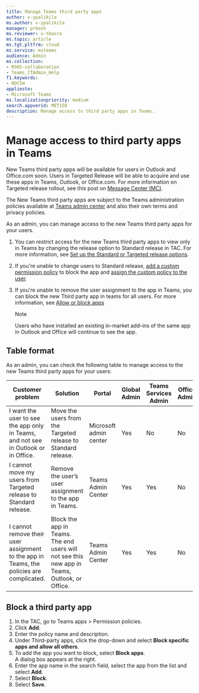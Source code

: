 ```yaml
---
title: Manage Teams third party apps
author: v-ypalikila
ms.author: v-ypalikila
manager: prkosh
ms.reviewer: v-tbasra
ms.topic: article
ms.tgt.pltfrm: cloud
ms.service: msteams
audience: Admin
ms.collection: 
- M365-collaboration
- Teams_ITAdmin_Help
f1.keywords:
- NOCSH
appliesto: 
- Microsoft Teams
ms.localizationpriority: medium
search.appverid: MET150
description: Manage access to third party apps in Teams. 
---
```


# Manage access to third party apps in Teams

New Teams third party apps will be available for users in Outlook and Office.com soon. Users in Targeted Release will be able to acquire and use these apps in Teams, Outlook, or Office.com.  For more information on Targeted release rollout, see this post on [Message Center (MC)](https://admin.microsoft.com/AdminPortal/Home#/MessageCenter/:/messages/MC334280).

The New Teams third party apps are subject to the Teams administration policies available at [Teams admin center](https://admin.teams.microsoft.com/dashboard) and also their own terms and privacy policies.

As an admin, you can manage access to the new Teams third party apps for your users.

1. You can restrict access for the new Teams third party apps to view only in Teams by changing the release option to Standard release in TAC. For more information, see [Set up the Standard or Targeted release options](/microsoft-365/admin/manage/release-options-in-office-365?view=o365-worldwide).

1. If you're unable to change users to Standard release, [add a custom permission policy](teams-app-permission-policies.md#create-a-custom-app-permission-policy) to block the app and [assign the custom policy to the user](policy-assignment-overview.md).

1. If you're unable to remove the user assignment to the app in Teams, you can block the new Third party app in teams for all users. For more information, see [Allow or block apps](manage-apps.md#allow-and-block-apps)

   > [!NOTE]
   > Users who have installed an existing in-market add-ins of the same app in Outlook and Office will continue to see the app.

## Table format

As an admin, you can check the following table to manage access to the new Teams third party apps for your users:

|Customer problem|Solution|Portal|Global Admin|Teams Services Admin|Office Admin|
|--|--|---|---|--|--|
|I want the user to see the app only in Teams, and not see in Outlook or in Office.|Move the users from the Targeted release to Standard release.|Microsoft admin center|Yes|No|No|
|I cannot move my users from Targeted release to Standard release.|Remove the user’s user assignment to the app in Teams.|Teams Admin Center|Yes|Yes|No|
|I cannot remove their user assignment to the app in Teams, the policies are complicated.|Block the app in Teams. The end users will not see this new app in Teams, Outlook, or Office.|Teams Admin Center|Yes|Yes|No|

## Block a third party app

1. In the TAC, go to Teams apps > Permission policies.
1. Click **Add**.
1. Enter the policy name and description.
1. Under Third-party apps, click the drop-down and select **Block specific apps and allow all others**.
1. To add the app you want to block, select **Block apps**.  
A dialog box appears at the right.
1. Enter the app name in the search field, select the app from the list and select **Add**.
1. Select **Block**.
1. Select **Save**.
